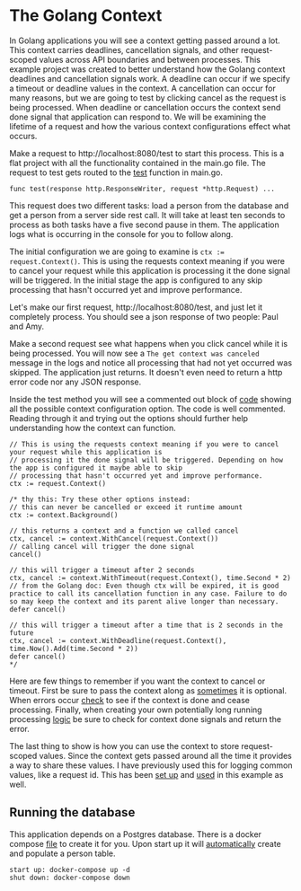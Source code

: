 # The Golang Context

In Golang applications you will see a context getting passed around a lot.
This context carries deadlines, cancellation signals, and other request-scoped values across API boundaries and between processes.
This example project was created to better understand how the Golang context deadlines and cancellation signals work.
A deadline can occur if we specify a timeout or deadline values in the context.
A cancellation can occur for many reasons, but we are going to test by clicking cancel as the request is being processed.
When deadline or cancellation occurs the context send done signal that application can respond to.
We will be examining the lifetime of a request and how the various context configurations effect what occurs.

Make a request to http://localhost:8080/test to start this process. 
This is a flat project with all the functionality contained in the main.go file.
The request to test gets routed to the [test](./main.go#L44) function in main.go.
```
func test(response http.ResponseWriter, request *http.Request) ...
```
This request does two different tasks: load a person from the database and get a person from a server side rest call.
It will take at least ten seconds to process as both tasks have a five second pause in them.
The application logs what is occurring in the console for you to follow along.

The initial configuration we are going to examine is `ctx := request.Context()`.
This is using the requests context meaning if you were to cancel your request while this application is processing it the done signal will be triggered. 
In the initial stage the app is configured to any skip processing that hasn't occurred yet and improve performance.

Let's make our first request, http://localhost:8080/test, and just let it completely process.
You should see a json response of two people: Paul and Amy.

Make a second request see what happens when you click cancel while it is being processed.
You will now see a `The get context was canceled` message in the logs and notice all processing that had not yet occurred was skipped.
The application just returns. It doesn't even need to return a http error code nor any JSON response.

Inside the test method you will see a commented out block of [code](./main.go#L50) showing all the possible context configuration option. 
The code is well commented. 
Reading through it and trying out the options should further help understanding how the context can function.
```
// This is using the requests context meaning if you were to cancel your request while this application is
// processing it the done signal will be triggered. Depending on how the app is configured it maybe able to skip
// processing that hasn't occurred yet and improve performance.
ctx := request.Context()

/* thy this: Try these other options instead:
// this can never be cancelled or exceed it runtime amount
ctx := context.Background()

// this returns a context and a function we called cancel
ctx, cancel := context.WithCancel(request.Context())
// calling cancel will trigger the done signal
cancel()

// this will trigger a timeout after 2 seconds
ctx, cancel := context.WithTimeout(request.Context(), time.Second * 2)
// from the Golang doc: Even though ctx will be expired, it is good practice to call its cancellation function in any case. Failure to do so may keep the context and its parent alive longer than necessary.
defer cancel()

// this will trigger a timeout after a time that is 2 seconds in the future
ctx, cancel := context.WithDeadline(request.Context(), time.Now().Add(time.Second * 2))
defer cancel()
*/
```

Here are few things to remember if you want the context to cancel or timeout. 
First be sure to pass the context along as [sometimes](./main.go#L216) it is optional. 
When errors occur [check](./main.go#L86) to see if the context is done and cease processing.
Finally, when creating your own potentially long running processing [logic](./main.go#L250) be sure to check for context done signals and return the error.

The last thing to show is how you can use the context to store request-scoped values. 
Since the context gets passed around all the time it provides a way to share these values.
I have previously used this for logging common values, like a request id. 
This has been [set up](./main.go#L70) and [used](./main.go#L265) in this example as well.

## Running the database
This application depends on a Postgres database. 
There is a docker compose [file](./docker-compose.yml) to create it for you.
Upon start up it will [automatically](./db/init.sql) create and populate a person table.

```
start up: docker-compose up -d
shut down: docker-compose down
```